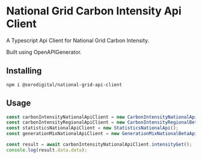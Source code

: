 # National Grid Carbon Intensity Api Client

A Typescript Api Client for National Grid Carbon Intensity.

Built using OpenAPIGenerator.

## Installing

`npm i @serodigital/national-grid-api-client`

## Usage

```typescript
const carbonIntensityNationalApiClient = new CarbonIntensityNationalApi();
const carbonIntensityRegionalApiClient = new CarbonIntensityRegionalBetaApi();
const statisticsNationalApiClient = new StatisticsNationalApi();
const generationMixNationalApiClient = new GenerationMixNationalBetaApi();

const result = await carbonIntensityNationalApiClient.intensityGet();
console.log(result.data.data);
```
